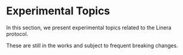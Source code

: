 # Experimental Topics

In this section, we present experimental topics related to the Linera protocol.

These are still in the works and subject to frequent breaking changes.
